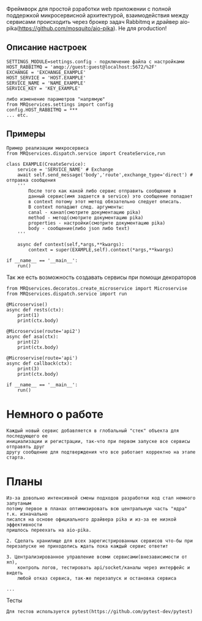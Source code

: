 Фреймворк для простой рзработки web приложении с полной поддержкой микросервисной
архитектурой, взаимодействия между сервисами происходить через брокер задач Rabbitmq
и драйвер aio-pika(https://github.com/mosquito/aio-pika).
Не для production!

## Описание настроек
    SETTINGS_MODULE=settings.config - подключение файла с настройками
    HOST_RABBITMQ = 'amqp://guest:guest@localhost:5672/%2F'
    EXCHANGE = 'EXCHANGE_EXAMPLE'
    HOST_SERVICE = 'HOST.EXAMPLE'
    SERVICE_NAME = 'NAME_EXAMPLE'
    SERVICE_KEY = 'KEY_EXAMPLE'
    
    либо изменение параметров "напрямую"
    from MRQservices.settings import config
    config.HOST_RABBITMQ = ***
    ... etc.

## Примеры
    Пример реализации микросервиса
    from MRQservices.dispatch.service import CreateService,run
    
    class EXAMPLE(CreateService):
        service = 'SERVICE_NAME' # Exchange
        await self.send_message('body','route',exchange_type='direct') # отправка сообщения
        ''' 
            После того как какой либо сервис отправить сообщение в
            данный сервис(имя задается в service) это сообщение попадает
            в context потому этот метод обязательно следует описать.
            В context попадают след. аргументы:
            canal - канал(смотрите документацию pika)
            method - метод(смотрите документацию pika)
            properties - настройки(смотрите документацию pika)
            body - сообщение(либо json либо text)
        '''
        
        async def context(self,*args,**kwargs):
            context = super(EXAMPLE,self).context(*args,**kwargs)
    
    if __name__ == '__main__':
        run() 
        
Так же есть возможность создавать сервисы при помощи декораторов

    from MRQservices.decoratos.create_microservice import Microservise
    from MRQservices.dispatch.service import run
    
    @Microservise()
    async def rests(ctx):
        print(1)
        print(ctx.body)
        
    @Microservise(route='api2')
    async def asa(ctx):
        print(2)
        print(ctx.body)
    
    @Microservise(route='api')
    async def callback(ctx):
        print(3)
        print(ctx.body)
    
    if __name__ == '__main__':
        run()
        
# Немного о работе

    Каждый новый сервис добавляется в глобальный "стек" объекта для последующего ее 
    инициализации и регистрации, так-что при первом запуске все сервисы отправять друг
    другу сообщение для подтверждения что все работает корректно на этапе старта.
    
# Планы

    Из-за довольно интенсивной смены подходов разработки код стал немного запутаным
    потому первое в планах оптимизировать всю центральную часть "ядра" т.к. изначально
    писался на основе официального драйвера pika и из-за ее низкой эффективности
    пришлось переехать на aio-pika.
    
    2. Сделать хранилище для всех зарегистрированных сервисов что-бы при
    перезапуске не приходолись ждать пока каждый сервис ответит
    
    3. Централизированное управление всеми сервисами(внезависимости от яп),
        контроль логов, тестировать api/socket/каналы через интерфейс и видеть 
        любой отказ сервиса, так-же перезапуск и остановка сервиса
        
    ...
    
Тесты
    
    Для тестов используется pytest(https://github.com/pytest-dev/pytest)